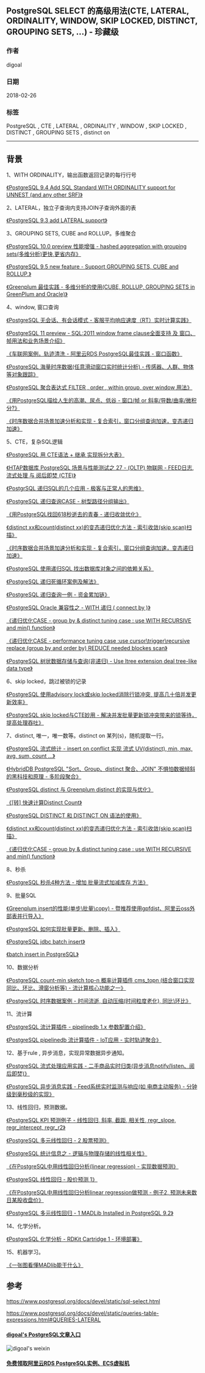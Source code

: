 ## PostgreSQL SELECT 的高级用法(CTE, LATERAL, ORDINALITY, WINDOW, SKIP LOCKED, DISTINCT, GROUPING SETS, ...) - 珍藏级  
                                                                                                   
### 作者                                                                                                   
digoal                                                                                                    
                                                                                                    
### 日期                                                                                                  
2018-02-26                                                                                                    
                                                                                                    
### 标签                                                                                                  
PostgreSQL , CTE , LATERAL , ORDINALITY , WINDOW , SKIP LOCKED , DISTINCT , GROUPING SETS , distinct on             
                                      
----                                                                                                  
                                          
## 背景       
  
1、WITH ORDINALITY，输出函数返回记录的每行行号  
  
[《PostgreSQL 9.4 Add SQL Standard WITH ORDINALITY support for UNNEST (and any other SRF)》](../201307/20130730_01.md)    
  
2、LATERAL，独立子查询内支持JOIN子查询外面的表  
  
[《PostgreSQL 9.3 add LATERAL support》](../201210/20121008_01.md)    
  
3、GROUPING SETS, CUBE and ROLLUP。多维聚合  
  
[《PostgreSQL 10.0 preview 性能增强 - hashed aggregation with grouping sets(多维分析)更快,更省内存》](../201703/20170330_06.md)    
  
[《PostgreSQL 9.5 new feature - Support GROUPING SETS, CUBE and ROLLUP.》](../201505/20150526_02.md)    
  
[《Greenplum 最佳实践 - 多维分析的使用(CUBE, ROLLUP, GROUPING SETS in GreenPlum and Oracle)》](../201212/20121218_03.md)    
  
4、window, 窗口查询  
  
[《PostgreSQL 无会话、有会话模式 - 客服平均响应速度（RT）实时计算实践》](../201808/20180815_02.md)  
  
[《PostgreSQL 11 preview - SQL:2011 window frame clause全面支持 及 窗口、帧用法和业务场景介绍》](../201802/20180224_01.md)    
  
[《车联网案例，轨迹清洗 - 阿里云RDS PostgreSQL最佳实践 - 窗口函数》](../201707/20170722_02.md)    
  
[《PostgreSQL 海量时序数据(任意滑动窗口实时统计分析) - 传感器、人群、物体等对象跟踪》](../201707/20170705_01.md)    
  
[《PostgreSQL 聚合表达式 FILTER , order , within group, over window 用法》](../201705/20170504_04.md)    
  
[《用PostgreSQL描绘人生的高潮、尿点、低谷 - 窗口/帧 or 斜率/导数/曲率/微积分?》](../201612/20161203_01.md)    
  
[《时序数据合并场景加速分析和实现 - 复合索引，窗口分组查询加速，变态递归加速》](../201611/20161128_01.md)    
  
5、CTE，复杂SQL逻辑  
  
[《PostgreSQL 用 CTE语法 + 继承 实现拆分大表》](../201712/20171204_05.md)    
  
[《HTAP数据库 PostgreSQL 场景与性能测试之 27 - (OLTP) 物联网 - FEED日志, 流式处理 与 阅后即焚 (CTE)》](../201711/20171107_28.md)    
  
[《PostgrSQL 递归SQL的几个应用 - 极客与正常人的思维》](../201705/20170519_01.md)    
  
[《PostgreSQL 递归查询CASE - 树型路径分组输出》](../201703/20170324_01.md)    
  
[《用PostgreSQL找回618秒逝去的青春 - 递归收敛优化》](../201612/20161201_01.md)    
  
[《distinct xx和count(distinct xx)的变态递归优化方法 - 索引收敛(skip scan)扫描》](../201611/20161128_02.md)    
  
[《时序数据合并场景加速分析和实现 - 复合索引，窗口分组查询加速，变态递归加速》](../201611/20161128_01.md)    
  
[《PostgreSQL 使用递归SQL 找出数据库对象之间的依赖关系》](../201607/20160725_01.md)    
  
[《PostgreSQL 递归死循环案例及解法》](../201607/20160723_01.md)    
  
[《PostgreSQL 递归查询一例 - 资金累加链》](../201604/20160405_01.md)    
  
[《PostgreSQL Oracle 兼容性之 - WITH 递归 ( connect by )》](../201512/20151221_02.md)    
  
[《递归优化CASE - group by & distinct tuning case : use WITH RECURSIVE and min() function》](../201210/20121009_01.md)    
  
[《递归优化CASE - performance tuning case :use cursor\trigger\recursive replace (group by and order by) REDUCE needed blockes scan》](../201209/20120914_01.md)    
  
[《PostgreSQL 树状数据存储与查询(非递归) - Use ltree extension deal tree-like data type》](../201105/20110527_01.md)    
  
  
6、skip locked，跳过被锁的记录  
  
[《PostgreSQL 使用advisory lock或skip locked消除行锁冲突, 提高几十倍并发更新效率》](../201610/20161018_01.md)    
  
[《PostgreSQL skip locked与CTE妙用 - 解决并发批量更新锁冲突带来的锁等待，提高处理吞吐》](../201803/20180314_03.md)    
  
7、distinct, 唯一，唯一数等。distinct on 某列(s)，随机提取一行。  
  
[《PostgreSQL 流式统计 - insert on conflict 实现 流式 UV(distinct), min, max, avg, sum, count ...》](../201711/20171123_02.md)    
  
[《HybridDB PostgreSQL "Sort、Group、distinct 聚合、JOIN" 不惧怕数据倾斜的黑科技和原理 - 多阶段聚合》](../201711/20171123_01.md)    
  
[《PostgreSQL distinct 与 Greenplum distinct 的实现与优化》](../201711/20171122_01.md)    
  
[《[转] 快速计算Distinct Count》](../201710/20171024_01.md)    
  
[《PostgreSQL DISTINCT 和 DISTINCT ON 语法的使用》](../201710/20171017_02.md)    
  
[《distinct xx和count(distinct xx)的变态递归优化方法 - 索引收敛(skip scan)扫描》](../201611/20161128_02.md)    
  
[《递归优化CASE - group by & distinct tuning case : use WITH RECURSIVE and min() function》](../201210/20121009_01.md)    
  
8、秒杀  
  
[《PostgreSQL 秒杀4种方法 - 增加 批量流式加减库存 方法》](../201801/20180105_03.md)  
  
9、批量SQL  
  
[《Greenplum insert的性能(单步\批量\copy) - 暨推荐使用gpfdist、阿里云oss外部表并行导入》](../201711/20171116_01.md)  
  
[《PostgreSQL 如何实现批量更新、删除、插入》](../201704/20170424_05.md)  
  
[《PostgreSQL jdbc batch insert》](../201703/20170329_03.md)  
  
[《batch insert in PostgreSQL》](../201010/20101027_01.md)  
  
10、数据分析  
  
[《PostgreSQL count-min sketch top-n 概率计算插件 cms_topn (结合窗口实现同比、环比、滑窗分析等) - 流计算核心功能之一》](../201803/20180301_03.md)    
  
[《PostgreSQL 时序数据案例 - 时间流逝, 自动压缩(时间粒度老化), 同比\环比》](../201712/20171225_01.md)  
  
11、流计算  
  
[《PostgreSQL 流计算插件 - pipelinedb 1.x 参数配置介绍》](../201811/20181120_02.md)    
  
[《PostgreSQL pipelinedb 流计算插件 - IoT应用 - 实时轨迹聚合》](../201811/20181101_02.md)  
  
12、基于rule , 异步消息，实现异常数据异步通知。  
  
[《PostgreSQL 流式处理应用实践 - 二手商品实时归类(异步消息notify/listen、阅后即焚)》](../201807/20180713_03.md)  
  
[《PostgreSQL 异步消息实践 - Feed系统实时监测与响应(如 电商主动服务) - 分钟级到毫秒级的实现》](../201711/20171111_01.md)  
    
13、线性回归，预测数据。  
  
[《PostgreSQL KPI 预测例子 - 线性回归, 斜率, 截距, 相关性, regr_slope, regr_intercept, regr_r2》](../201904/20190426_01.md)  
  
[《PostgreSQL 多元线性回归 - 2 股票预测》](../201512/20151214_01.md)  
  
[《PostgreSQL 统计信息之 - 逻辑与物理存储的线性相关性》](../201502/20150228_01.md)  
  
[《在PostgreSQL中用线性回归分析(linear regression) - 实现数据预测》](../201503/20150303_01.md)  
  
[《PostgreSQL 线性回归 - 股价预测 1》](../201503/20150304_01.md)  
  
[《在PostgreSQL中用线性回归分析linear regression做预测 - 例子2, 预测未来数日某股收盘价》](../201503/20150305_01.md)  
  
[《PostgreSQL 多元线性回归 - 1 MADLib Installed in PostgreSQL 9.2》](../201307/20130731_01.md)  
    
14、化学分析。  
  
[《PostgreSQL 化学分析 - RDKit Cartridge 1 - 环境部署》](../201911/20191125_01.md)  
  
15、机器学习。   
  
[《一张图看懂MADlib能干什么》](../201511/20151111_01.md)  
  
## 参考  
https://www.postgresql.org/docs/devel/static/sql-select.html  
  
https://www.postgresql.org/docs/devel/static/queries-table-expressions.html#QUERIES-LATERAL  
   
#### [digoal's PostgreSQL文章入口](https://github.com/digoal/blog/blob/master/README.md "22709685feb7cab07d30f30387f0a9ae")
   
![digoal's weixin](../pic/digoal_weixin.jpg "f7ad92eeba24523fd47a6e1a0e691b59")
   
#### [免费领取阿里云RDS PostgreSQL实例、ECS虚拟机](https://www.aliyun.com/database/postgresqlactivity "57258f76c37864c6e6d23383d05714ea")
  
